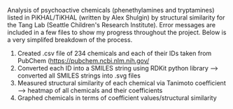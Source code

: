 Analysis of psychoactive chemicals (phenethylamines and tryptamines) listed in PiKHAL/TiKHAL (written by Alex Shulgin) by structural similarity for the Tang Lab (Seattle Children's Research Institute). 
Error messages are included in a few files to show my progress throughout the project.
Below is a very simplifed breakdown of the process.
1. Created .csv file of 234 chemicals and each of their IDs taken from PubChem (https://pubchem.ncbi.nlm.nih.gov/
2. Converted each ID into a SMILES string using RDKit python library --> converted all SMILES strings into .svg files
3. Measured structural similarity of each chemical via Tanimoto coefficient --> heatmap of all chemicals and their coefficients
4. Graphed chemicals in terms of coefficient values/structural similarity

